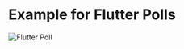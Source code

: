 # Example for Flutter Polls

![Flutter Poll](https://raw.githubusercontent.com/thenifemi/flutter_polls/main/example/example.png)
